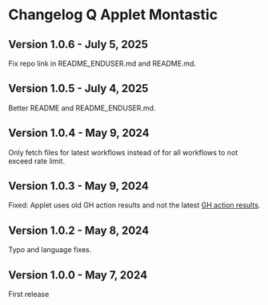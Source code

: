# Changelog Q Applet Montastic

## Version 1.0.6 - July 5, 2025

Fix repo link in README_ENDUSER.md and README.md.

## Version 1.0.5 - July 4, 2025

Better README and README_ENDUSER.md.

## Version 1.0.4 - May 9, 2024

Only fetch files for latest workflows instead of for all workflows to not exceed rate limit.

## Version 1.0.3 - May 9, 2024

Fixed: Applet uses old GH action results and not the latest [GH action results](https://github.com/daskeyboard/daskeyboard-applet--action-status-for-github/issues/4).

## Version 1.0.2 - May 8, 2024

Typo and language fixes.

## Version 1.0.0 - May 7, 2024

First release
